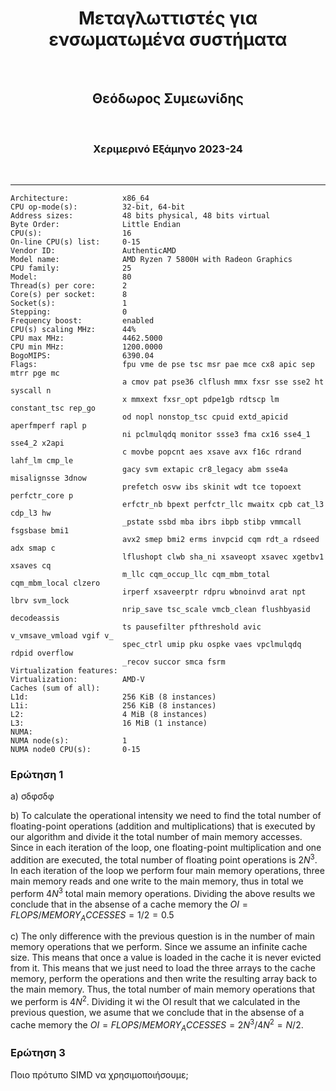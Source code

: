 <center>
<h1>Μεταγλωττιστές για ενσωματωμένα συστήματα</h1><br>
<h2>Θεόδωρος Συμεωνίδης</h2><br>
<h3>Χεριμερινό Εξάμηνο 2023-24</h3><br>
</center>

---

```
Architecture:            x86_64
CPU op-mode(s):          32-bit, 64-bit
Address sizes:           48 bits physical, 48 bits virtual
Byte Order:              Little Endian
CPU(s):                  16
On-line CPU(s) list:     0-15
Vendor ID:               AuthenticAMD
Model name:              AMD Ryzen 7 5800H with Radeon Graphics
CPU family:              25
Model:                   80
Thread(s) per core:      2
Core(s) per socket:      8
Socket(s):               1
Stepping:                0
Frequency boost:         enabled
CPU(s) scaling MHz:      44%
CPU max MHz:             4462.5000
CPU min MHz:             1200.0000
BogoMIPS:                6390.04
Flags:                   fpu vme de pse tsc msr pae mce cx8 apic sep mtrr pge mc
                         a cmov pat pse36 clflush mmx fxsr sse sse2 ht syscall n
                         x mmxext fxsr_opt pdpe1gb rdtscp lm constant_tsc rep_go
                         od nopl nonstop_tsc cpuid extd_apicid aperfmperf rapl p
                         ni pclmulqdq monitor ssse3 fma cx16 sse4_1 sse4_2 x2api
                         c movbe popcnt aes xsave avx f16c rdrand lahf_lm cmp_le
                         gacy svm extapic cr8_legacy abm sse4a misalignsse 3dnow
                         prefetch osvw ibs skinit wdt tce topoext perfctr_core p
                         erfctr_nb bpext perfctr_llc mwaitx cpb cat_l3 cdp_l3 hw
                         _pstate ssbd mba ibrs ibpb stibp vmmcall fsgsbase bmi1
                         avx2 smep bmi2 erms invpcid cqm rdt_a rdseed adx smap c
                         lflushopt clwb sha_ni xsaveopt xsavec xgetbv1 xsaves cq
                         m_llc cqm_occup_llc cqm_mbm_total cqm_mbm_local clzero
                         irperf xsaveerptr rdpru wbnoinvd arat npt lbrv svm_lock
                         nrip_save tsc_scale vmcb_clean flushbyasid decodeassis
                         ts pausefilter pfthreshold avic v_vmsave_vmload vgif v_
                         spec_ctrl umip pku ospke vaes vpclmulqdq rdpid overflow
                         _recov succor smca fsrm
Virtualization features:
Virtualization:          AMD-V
Caches (sum of all):     
L1d:                     256 KiB (8 instances)
L1i:                     256 KiB (8 instances)
L2:                      4 MiB (8 instances)
L3:                      16 MiB (1 instance)
NUMA:                      
NUMA node(s):            1
NUMA node0 CPU(s):       0-15
```

### Ερώτηση 1


a) σδφσδφ

b) To calculate the operational intensity we need to find the total number of floating-point operations (addition and 
multiplications) that is executed by our algorithm and divide it the total number of main memory accesses. Since in each 
iteration of the loop, one floating-point multiplication and one addition are executed, the total
number of floating point operations is $2N^3$. In each iteration of the loop we perform four main memory operations, three 
main memory reads and one write to the main memory, thus in total we perform $4N^3$ total main memory operations. Dividing the above 
results we conclude that in the absense of a cache memory the $OI = FLOPS/MEMORY_ACCESSES = 1/2 = 0.5$

c) The only difference with the previous question is in the number of main memory operations that we perform. Since we assume
an infinite cache size. This means that once a value is loaded in the cache it is never evicted from it. This means that
we just need to load the three arrays to the cache memory, perform the operations and then write the resulting array back
to the main memory. Thus, the total number of main memory operations that we perform is $4N^2$. Dividing it wi the OI result
that we calculated in the previous question, we asume that we conclude that in the absense of a cache memory the 
$OI = FLOPS/MEMORY_ACCESSES = 2Ν^3/4Ν^2 = Ν/2$.

### Ερώτηση 3

Ποιο πρότυπο SIMD να χρησιμοποιήσουμε;